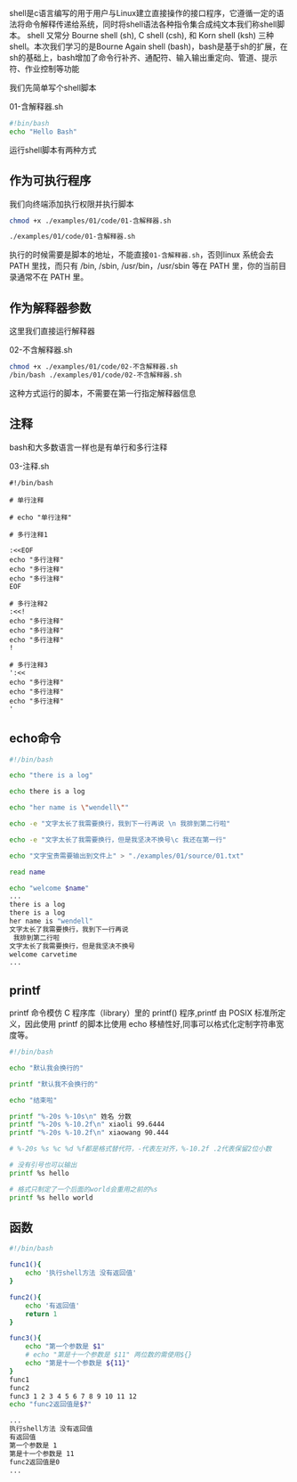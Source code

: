 <!-- 
title: shell 01 起步
date: 2019-06-07 13:55:34 
categories:
- 基础
- shell
tags:
- shell 
-->

shell是c语言编写的用于用户与Linux建立直接操作的接口程序，它遵循一定的语法将命令解释传递给系统，同时将shell语法各种指令集合成纯文本我们称shell脚本。
shell 又常分 Bourne shell (sh), C shell (csh), 和 Korn shell (ksh) 三种shell。本次我们学习的是Bourne Again shell (bash)，bash是基于sh的扩展，在sh的基础上，bash增加了命令行补齐、通配符、输入输出重定向、管道、提示符、作业控制等功能

我们先简单写个shell脚本

01-含解释器.sh
```bash
#!bin/bash
echo "Hello Bash"
```

运行shell脚本有两种方式

## 作为可执行程序
我们向终端添加执行权限并执行脚本
```bash
chmod +x ./examples/01/code/01-含解释器.sh

./examples/01/code/01-含解释器.sh
```
执行的时候需要是脚本的地址，不能直接`01-含解释器.sh`，否则linux 系统会去 PATH 里找，而只有 /bin, /sbin, /usr/bin，/usr/sbin 等在 PATH 里，你的当前目录通常不在 PATH 里。

## 作为解释器参数
这里我们直接运行解释器

02-不含解释器.sh
```bash
chmod +x ./examples/01/code/02-不含解释器.sh
/bin/bash ./examples/01/code/02-不含解释器.sh
```
这种方式运行的脚本，不需要在第一行指定解释器信息

## 注释

bash和大多数语言一样也是有单行和多行注释

03-注释.sh
```
#!/bin/bash

# 单行注释

# echo "单行注释"

# 多行注释1

:<<EOF
echo "多行注释"
echo "多行注释"
echo "多行注释"
EOF

# 多行注释2
:<<!
echo "多行注释"
echo "多行注释"
echo "多行注释"
!

# 多行注释3
':<<
echo "多行注释"
echo "多行注释"
echo "多行注释"
'
```
## echo命令

```bash
#!/bin/bash

echo "there is a log"

echo there is a log

echo "her name is \"wendell\""

echo -e "文字太长了我需要换行，我到下一行再说 \n 我排到第二行啦"

echo -e "文字太长了我需要换行，但是我坚决不换号\c 我还在第一行"

echo "文字宝贵需要输出到文件上" > "./examples/01/source/01.txt"

read name

echo "welcome $name"
...
there is a log
there is a log
her name is "wendell"
文字太长了我需要换行，我到下一行再说 
 我排到第二行啦
文字太长了我需要换行，但是我坚决不换号
welcome carvetime
...
```

## printf
printf 命令模仿 C 程序库（library）里的 printf() 程序,printf 由 POSIX 标准所定义，因此使用 printf 的脚本比使用 echo 移植性好,同事可以格式化定制字符串宽度等。

```bash
#!/bin/bash

echo "默认我会换行的"

printf "默认我不会换行的"

echo "结束啦"

printf "%-20s %-10s\n" 姓名 分数
printf "%-20s %-10.2f\n" xiaoli 99.6444
printf "%-20s %-10.2f\n" xiaowang 90.444

# %-20s %s %c %d %f都是格式替代符，-代表左对齐，%-10.2f .2代表保留2位小数

# 没有引号也可以输出
printf %s hello

# 格式只制定了一个后面的world会重用之前的%s
printf %s hello world

```

## 函数

```bash
#!/bin/bash

func1(){
    echo '执行shell方法 没有返回值'
}

func2(){
    echo '有返回值'
    return 1
}

func3(){
    echo "第一个参数是 $1"
    # echo "第是十一个参数是 $11" 两位数的需使用${}
    echo "第是十一个参数是 ${11}"
}
func1
func2
func3 1 2 3 4 5 6 7 8 9 10 11 12
echo "func2返回值是$?"

...
执行shell方法 没有返回值
有返回值
第一个参数是 1
第是十一个参数是 11
func2返回值是0
...
```
